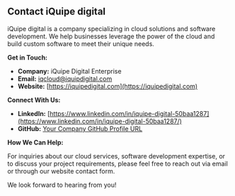 ## Contact iQuipe digital

iQuipe digital is a company specializing in cloud solutions and software development. We help businesses leverage the power of the cloud and build custom software to meet their unique needs.

**Get in Touch:**

* **Company:** iQuipe Digital Enterprise
* **Email:** <iqcloud@iquipdigital.com>
* **Website:** [https://iquipedigital.com](https://iquipedigital.com) 

**Connect With Us:**

* **LinkedIn:** [https://www.linkedin.com/in/iquipe-digital-50baa1287](https://www.linkedin.com/in/iquipe-digital-50baa1287/)
* **GitHub:** [Your Company GitHub Profile URL](https://github.com/wildshark)

**How We Can Help:**

For inquiries about our cloud services, software development expertise, or to discuss your project requirements, please feel free to reach out via email or through our website contact form.

We look forward to hearing from you!
